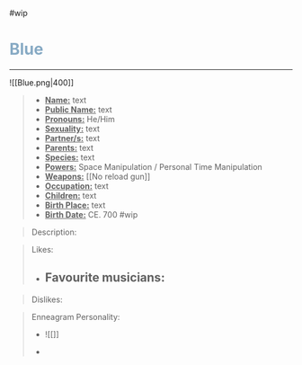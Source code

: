 #wip 
<h1><font color="#87AAC4"> Blue </font></h1>

___

![[Blue.png|400]]

> - **<ins>Name:<ins>** text
> - **<ins>Public Name:<ins>** text
> - **<ins>Pronouns:<ins>** He/Him
> - **<ins>Sexuality:<ins>** text
> - **<ins>Partner/s:<ins>** text
> - **<ins>Parents:<ins>** text
> - **<ins>Species:<ins>** text
> - **<ins>Powers:<ins>** Space Manipulation / Personal Time Manipulation
> - **<ins>Weapons:<ins>** [[No reload gun]]
> - **<ins>Occupation:<ins>** text
> - **<ins>Children:<ins>** text
> - **<ins>Birth Place:<ins>** text
> - **<ins>Birth Date:<ins>** CE. 700 #wip 

> Description:
> 
	
> Likes:
>
> - Favourite musicians:
>	- 

> Dislikes:
>
	
> Enneagram Personality: 
> - ![[]]
>
> - 
>	
> 	